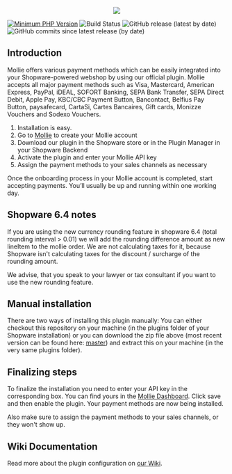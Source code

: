 <p align="center">
   <img src="/.github/assets/home-logo.png">
</p>

[![Minimum PHP Version](https://img.shields.io/badge/php-%3E%3D%207.2-8892BF.svg?style=flat)](https://php.net/)  ![Build Status](https://github.com/mollie/Shopware6/actions/workflows/ci_pipe.yml/badge.svg) ![GitHub release (latest by date)](https://img.shields.io/github/v/release/mollie/Shopware6) ![GitHub commits since latest release (by date)](https://img.shields.io/github/commits-since/mollie/Shopware6/latest)


## Introduction
Mollie offers various payment methods which can be easily integrated into your Shopware-powered webshop by using our official plugin. Mollie accepts all major payment methods such as Visa, Mastercard, American Express, PayPal, iDEAL, SOFORT Banking, SEPA Bank Transfer, SEPA Direct Debit, Apple Pay, KBC/CBC Payment Button, Bancontact, Belfius Pay Button, paysafecard, CartaSi, Cartes Bancaires, Gift cards, Monizze Vouchers and Sodexo Vouchers.

1.  Installation is easy.
2.  Go to  [Mollie](https://www.mollie.com/signup/)  to create your Mollie account
3.  Download our plugin in the Shopware store or in the Plugin Manager in your Shopware Backend
4.  Activate the plugin and enter your Mollie API key
5.  Assign the payment methods to your sales channels as necessary 

Once the onboarding process in your Mollie account is completed, start accepting payments. You’ll usually be up and running within one working day.

## Shopware 6.4 notes
If you are using the new currency rounding feature in shopware 6.4 (total rounding interval > 0.01) we will add the rounding difference amount as new lineItem to the mollie order. We are not calculating taxes for it, because Shopware isn't calculating taxes for the discount / surcharge of the rounding amount.

We advise, that you speak to your lawyer or tax consultant if you want to use the new rounding feature.

## Manual installation
There are two ways of installing this plugin manually: You can either checkout this repository on your machine (in the plugins folder of your Shopware installation) or you can download the zip file above (most recent version can be found here: [master](https://github.com/mollie/Shopware/archive/master.zip)) and extract this on your machine (in the very same plugins folder).

## Finalizing steps
To finalize the installation you need to enter your API key in the corresponding box. You can find yours in the [Mollie Dashboard](https://www.mollie.com/dashboard/payments). Click save and then enable the plugin. Your payment methods are now being installed.

Also make sure to assign the payment methods to your sales channels, or they won't show up.

## Wiki Documentation
Read more about the plugin configuration on [our Wiki](https://github.com/mollie/Shopware6/wiki).
